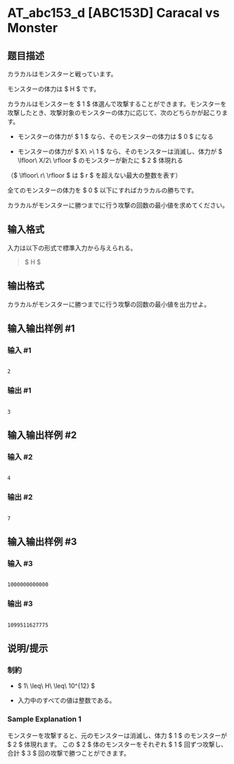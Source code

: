 # AT_abc153_d [ABC153D] Caracal vs Monster

## 题目描述

[problemUrl]: https://atcoder.jp/contests/abc153/tasks/abc153_d

カラカルはモンスターと戦っています。

モンスターの体力は $ H $ です。

カラカルはモンスターを $ 1 $ 体選んで攻撃することができます。モンスターを攻撃したとき、攻撃対象のモンスターの体力に応じて、次のどちらかが起こります。

- モンスターの体力が $ 1 $ なら、そのモンスターの体力は $ 0 $ になる
- モンスターの体力が $ X\ >\ 1 $ なら、そのモンスターは消滅し、体力が $ \lfloor\ X/2\ \rfloor $ のモンスターが新たに $ 2 $ 体現れる

（$ \lfloor\ r\ \rfloor $ は $ r $ を超えない最大の整数を表す）

全てのモンスターの体力を $ 0 $ 以下にすればカラカルの勝ちです。

カラカルがモンスターに勝つまでに行う攻撃の回数の最小値を求めてください。

## 输入格式

入力は以下の形式で標準入力から与えられる。

> $ H $

## 输出格式

カラカルがモンスターに勝つまでに行う攻撃の回数の最小値を出力せよ。

## 输入输出样例 #1

### 输入 #1

```
2
```

### 输出 #1

```
3
```

## 输入输出样例 #2

### 输入 #2

```
4
```

### 输出 #2

```
7
```

## 输入输出样例 #3

### 输入 #3

```
1000000000000
```

### 输出 #3

```
1099511627775
```

## 说明/提示

### 制約

- $ 1\ \leq\ H\ \leq\ 10^{12} $
- 入力中のすべての値は整数である。

### Sample Explanation 1

モンスターを攻撃すると、元のモンスターは消滅し、体力 $ 1 $ のモンスターが $ 2 $ 体現れます。 この $ 2 $ 体のモンスターをそれぞれ $ 1 $ 回ずつ攻撃し、合計 $ 3 $ 回の攻撃で勝つことができます。